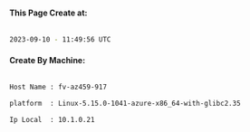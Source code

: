 
   
#### This Page Create at:

```bash

2023-09-10 - 11:49:56 UTC

```

#### Create By Machine:

```bash

Host Name : fv-az459-917

platform  : Linux-5.15.0-1041-azure-x86_64-with-glibc2.35

Ip Local  : 10.1.0.21

```

